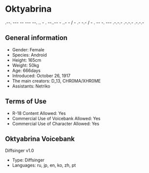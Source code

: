 # Oktyabrina
.--. --- -- --- --. .. - . --..-- - ..- - / - .- -.- / - . -- -. --- .-.-.- .-.-.- .-.-.-
## General information
- Gender: Female
- Species: Android
- Height: 165cm
- Weight: 50kg
- Age: 666days
- Introduced: October 26, 1917
- The main creators: D_13, CHR0MA/XHR0ME
- Assistants: Netriko

## Terms of Use
- R-18 Content Allowed: Yes
- Commercial Use of Voicebank Allowed: Yes
- Commercial Use of Character Allowed: Yes

## Oktyabrina Voicebank
Diffsinger v1.0
- Type: Diffsinger
- Languages: ru, jp, en, ko, zh, pt
